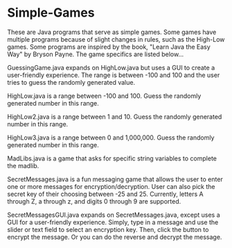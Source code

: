 # Simple-Games
These are Java programs that serve as simple games. Some games have multiple programs because of slight changes in rules, such as the High-Low
games. Some programs are inspired by the book, "Learn Java the Easy Way" by Bryson Payne. The game specifics are listed below...

GuessingGame.java expands on HighLow.java but uses a GUI to create a user-friendly experience. The range is between -100 and 100 and the user tries to guess the randomly
generated value.

HighLow.java is a range between -100 and 100. Guess the randomly generated number in this range.

HighLow2.java is a range between 1 and 10. Guess the randomly generated number in this range.

HighLow3.java is a range between 0 and 1,000,000. Guess the randomly generated number in this range.

MadLibs.java is a game that asks for specific string variables to complete the madlib.

SecretMessages.java is a fun messaging game that allows the user to enter one or more messages for encryption/decryption. User can also pick the secret key of their 
choosing between -25 and 25. Currently, letters A through Z, a through z, and digits 0 through 9 are supported.

SecretMessagesGUI.java expands on SecretMessages.java, except uses a GUI for a user-friendly experience. Simply, type in a message and use the slider or text field to
select an encryption key. Then, click the button to encrypt the message. Or you can do the reverse and decrypt the message.
